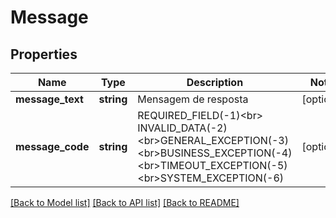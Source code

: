 # Message

## Properties
Name | Type | Description | Notes
------------ | ------------- | ------------- | -------------
**message_text** | **string** | Mensagem de resposta | [optional] 
**message_code** | **string** | REQUIRED_FIELD(-1)&lt;br&gt; INVALID_DATA(-2)&lt;br&gt;GENERAL_EXCEPTION(-3)&lt;br&gt;BUSINESS_EXCEPTION(-4)&lt;br&gt;TIMEOUT_EXCEPTION(-5)&lt;br&gt;SYSTEM_EXCEPTION(-6) | [optional] 

[[Back to Model list]](../README.md#documentation-for-models) [[Back to API list]](../README.md#documentation-for-api-endpoints) [[Back to README]](../README.md)


